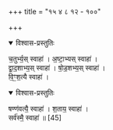+++
title = "१५ ४ ८ १२ - १००"

+++

<details open><summary>विश्वास-प्रस्तुतिः</summary>

च॒तुर्भ्य॒स् स्वाहा॑ । अ॒ष्टा॒भ्यस् स्वाहा॑ ।  
द्वा॒द॒शाभ्य॒स् स्वाहा॑ । षो॒ड॒शभ्य॒स् स्वाहा॑ ।  
वि॒ꣳ॒श॒त्यै स्वाहा॑ । 
</details>



<details open><summary>विश्वास-प्रस्तुतिः</summary>

षण्ण॑वत्यै॒ स्वाहा॑ । श॒ताय॒ स्वाहा॑ ।  
सर्व॑स्मै॒ स्वाहा॑ ॥ [45]  
</details>



